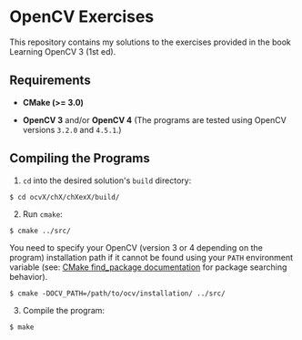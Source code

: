 # OpenCV Exercises

This repository contains my solutions to the exercises provided in the book Learning OpenCV 3 (1st ed).

## Requirements

* **CMake (>= 3.0)**

* **OpenCV 3** and/or **OpenCV 4**
(The programs are tested using OpenCV versions `3.2.0` and `4.5.1`.)

## Compiling the Programs


1. `cd` into the desired solution's `build` directory:

```
$ cd ocvX/chX/chXexX/build/
```

2. Run `cmake`:

```
$ cmake ../src/
```

You need to specify your OpenCV (version 3 or 4 depending on the program) installation path if it cannot be found using your `PATH` environment variable (see: [CMake find_package documentation](https://cmake.org/cmake/help/v3.0/command/find_package.html?highlight=find_package) for package searching behavior).

```
$ cmake -DOCV_PATH=/path/to/ocv/installation/ ../src/
```

3. Compile the program:

```
$ make
```
